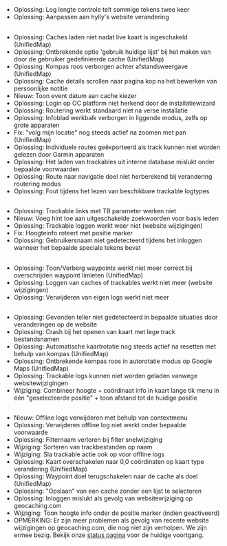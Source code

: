 ##
- Oplossing: Log lengte controle telt sommige tekens twee keer
- Oplossing: Aanpassen aan hylly's website verandering

##
- Oplossing: Caches laden niet nadat live kaart is ingeschakeld (UnifiedMap)
- Oplossing: Ontbrekende optie 'gebruik huidige lijst' bij het maken van door de gebruiker gedefinieerde cache (UnifiedMap)
- Oplossing: Kompas roos verborgen achter afstandsweergave (UnifiedMap)
- Oplossing: Cache details scrollen naar pagina kop na het bewerken van persoonlijke notitie
- Nieuw: Toon event datum aan cache kiezer
- Oplossing: Login op OC platform niet herkend door de installatiewizard
- Oplossing: Routering werkt standaard niet na verse installatie
- Oplossing: Infoblad werkbalk verborgen in liggende modus, zelfs op grote apparaten
- Fix: "volg mijn locatie" nog steeds actief na zoomen met pan (UnifiedMap)
- Oplossing: Individuele routes geëxporteerd als track kunnen niet worden gelezen door Garmin apparaten
- Oplossing: Het laden van trackables uit interne database mislukt onder bepaalde voorwaarden
- Oplossing: Route naar navigatie doel niet herberekend bij verandering routering modus
- Oplossing: Fout tijdens het lezen van beschikbare trackable logtypes

##
- Oplossing: Trackable links met TB parameter werken niet
- Nieuw: Voeg hint toe aan uitgeschakelde zoekwoorden voor basis leden
- Oplossing: Trackable loggen werkt weer niet (website wijzigingen)
- Fix: Hoogteinfo roteert met positie marker
- Oplossing: Gebruikersnaam niet gedetecteerd tijdens het inloggen wanneer het bepaalde speciale tekens bevat

##
- Oplossing: Toon/Verberg waypoints werkt niet meer correct bij overschrijden waypoint limieten (UnifiedMap)
- Oplossing: Loggen van caches of trackables werkt niet meer (website wijzigingen)
- Oplossing: Verwijderen van eigen logs werkt niet meer

##
- Oplossing: Gevonden teller niet gedetecteerd in bepaalde situaties door veranderingen op de website
- Oplossing: Crash bij het openen van kaart met lege track bestandsnamen
- Oplossing: Automatische kaartrotatie nog steeds actief na resetten met behulp van kompas (UnifiedMap)
- Oplossing: Ontbrekende kompas roos in autorotatie modus op Google Maps (UnifiedMap)
- Oplossing: Trackable logs kunnen niet worden geladen vanwege websitewijzigingen
- Wijziging: Combineer hoogte + coördinaat info in kaart lange tik menu in één "geselecteerde positie" + toon afstand tot de huidige positie

##
- Nieuw: Offline logs verwijderen met behulp van contextmenu
- Oplossing: Verwijderen offline log niet werkt onder bepaalde voorwaarde
- Oplossing: Filternaam verloren bij filter snelwijziging
- Wijziging: Sorteren van trackbestanden op naam
- Wijziging: Sla trackable actie ook op voor offline logs
- Oplossing: Kaart overschakelen naar 0,0 coördinaten op kaart type verandering (UnifiedMap)
- Oplossing: Waypoint doel terugschakelen naar de cache als doel (UnifiedMap)
- Oplossing: "Opslaan" van een cache zonder een lijst te selecteren
- Oplossing: Inloggen mislukt als gevolg van websitewijziging op geocaching.com
- Wijziging: Toon hoogte info onder de positie marker (indien geactiveerd)
- OPMERKING: Er zijn meer problemen als gevolg van recente website wijzigingen op geocaching.com, die nog niet zijn verholpen. We zijn ermee bezig. Bekijk onze [status pagina](https://github.com/cgeo/cgeo/issues/15555) voor de huidige voortgang.
